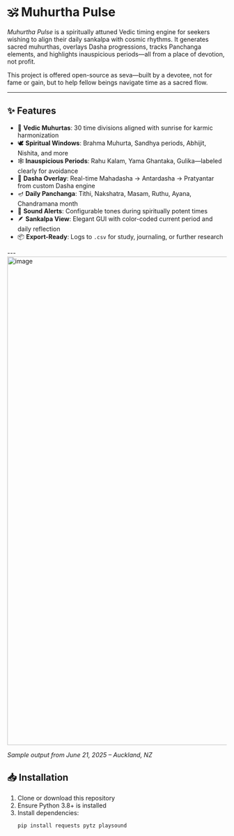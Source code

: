 # 🕉️ Muhurtha Pulse

*Muhurtha Pulse* is a spiritually attuned Vedic timing engine for seekers wishing to align their daily sankalpa with cosmic rhythms. It generates sacred muhurthas, overlays Dasha progressions, tracks Panchanga elements, and highlights inauspicious periods—all from a place of devotion, not profit.

This project is offered open-source as seva—built by a devotee, not for fame or gain, but to help fellow beings navigate time as a sacred flow.

---

## ✨ Features

- 🧭 **Vedic Muhurtas**: 30 time divisions aligned with sunrise for karmic harmonization
- 🕊️ **Spiritual Windows**: Brahma Muhurta, Sandhya periods, Abhijit, Nishita, and more
- 🕸️ **Inauspicious Periods**: Rahu Kalam, Yama Ghantaka, Gulika—labeled clearly for avoidance
- 🔭 **Dasha Overlay**: Real-time Mahadasha → Antardasha → Pratyantar from custom Dasha engine
- 🪔 **Daily Panchanga**: Tithi, Nakshatra, Masam, Ruthu, Ayana, Chandramana month
- 🎵 **Sound Alerts**: Configurable tones during spiritually potent times
- 🪶 **Sankalpa View**: Elegant GUI with color-coded current period and daily reflection
- 📦 **Export-Ready**: Logs to `.csv` for study, journaling, or further research

---<img width="1121" alt="image" src="https://github.com/user-attachments/assets/eb8a3bf3-3f04-4f18-979a-94d019f173cf" />

_Sample output from June 21, 2025 – Auckland, NZ_


## 📥 Installation

1. Clone or download this repository
2. Ensure Python 3.8+ is installed
3. Install dependencies:
   ```bash
   pip install requests pytz playsound
